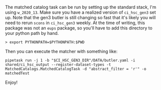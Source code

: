 The matched catalog task can be run by setting up the standard stack, I'm using `w_2020_13`.
Make sure you have a realized version of `ci_hsc_gen3` set up.
Note that the gen3 butler is still changing so fast that it's likely you will need to rerun `scons` in `ci_hsc_gen3` weekly.
At the time of writing, this package was not an `eups` package, so you'll have to add this directory to your python path by hand.

`> export PYTHONPATH=$PYTHONPATH:$PWD`

Then you can execute the matcher with something like:

`pipetask run -j 1 -b "$CI_HSC_GEN3_DIR"/DATA/butler.yaml -i shared/ci_hsc_output --register-dataset-types -t MatchedCatalogs.MatchedCatalogTask -d "abstract_filter = 'r'" -o matchedTest`

Enjoy!